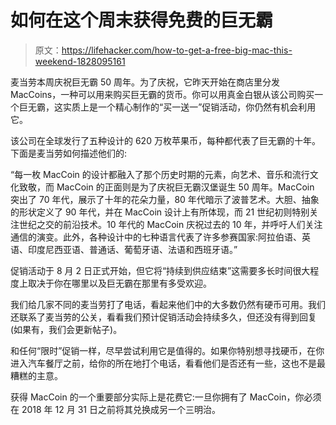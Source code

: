 # 如何在这个周末获得免费的巨无霸

> 原文：<https://lifehacker.com/how-to-get-a-free-big-mac-this-weekend-1828095161>

麦当劳本周庆祝巨无霸 50 周年。为了庆祝，它昨天开始在商店里分发 MacCoins，一种可以用来购买巨无霸的货币。你可以用真金白银从该公司购买一个巨无霸，这实质上是一个精心制作的“买一送一”促销活动，你仍然有机会利用它。



该公司在全球发行了五种设计的 620 万枚苹果币，每种都代表了巨无霸的十年。下面是麦当劳如何描述他们的:

“每一枚 MacCoin 的设计都融入了那个历史时期的元素，向艺术、音乐和流行文化致敬，而 MacCoin 的正面则是为了庆祝巨无霸汉堡诞生 50 周年。MacCoin 突出了 70 年代，展示了十年的花朵力量，80 年代暗示了波普艺术。大胆、抽象的形状定义了 90 年代，并在 MacCoin 设计上有所体现，而 21 世纪初则特别关注世纪之交的前沿技术。10 年代的 MacCoin 庆祝过去的 10 年，并呼吁人们关注通信的演变。此外，各种设计中的七种语言代表了许多参赛国家:阿拉伯语、英语、印度尼西亚语、普通话、葡萄牙语、法语和西班牙语。”

促销活动于 8 月 2 日正式开始，但它将“持续到供应结束”这需要多长时间很大程度上取决于你在哪里以及巨无霸在那里有多受欢迎。

我们给几家不同的麦当劳打了电话，看起来他们中的大多数仍然有硬币可用。我们还联系了麦当劳的公关，看看我们预计促销活动会持续多久，但还没有得到回复(如果有，我们会更新帖子)。

和任何“限时”促销一样，尽早尝试利用它是值得的。如果你特别想寻找硬币，在你进入汽车餐厅之前，给你的所在地打个电话，看看他们是否还有一些，这也不是最糟糕的主意。

获得 MacCoin 的一个重要部分实际上是花费它:一旦你拥有了 MacCoin，你必须在 2018 年 12 月 31 日之前将其兑换成另一个三明治。